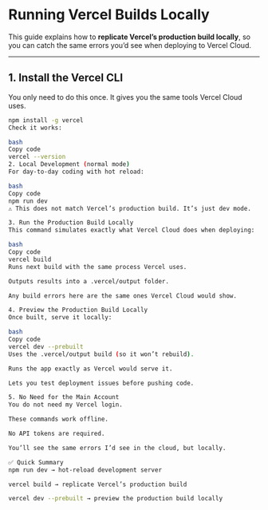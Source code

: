 # Running Vercel Builds Locally

This guide explains how to **replicate Vercel’s production build locally**, so you can catch the same errors you’d see when deploying to Vercel Cloud.  

---

## 1. Install the Vercel CLI
You only need to do this once. It gives you the same tools Vercel Cloud uses.

```bash
npm install -g vercel
Check it works:

bash
Copy code
vercel --version
2. Local Development (normal mode)
For day-to-day coding with hot reload:

bash
Copy code
npm run dev
⚠️ This does not match Vercel’s production build. It’s just dev mode.

3. Run the Production Build Locally
This command simulates exactly what Vercel Cloud does when deploying:

bash
Copy code
vercel build
Runs next build with the same process Vercel uses.

Outputs results into a .vercel/output folder.

Any build errors here are the same ones Vercel Cloud would show.

4. Preview the Production Build Locally
Once built, serve it locally:

bash
Copy code
vercel dev --prebuilt
Uses the .vercel/output build (so it won’t rebuild).

Runs the app exactly as Vercel would serve it.

Lets you test deployment issues before pushing code.

5. No Need for the Main Account
You do not need my Vercel login.

These commands work offline.

No API tokens are required.

You’ll see the same errors I’d see in the cloud, but locally.

✅ Quick Summary
npm run dev → hot-reload development server

vercel build → replicate Vercel’s production build

vercel dev --prebuilt → preview the production build locally